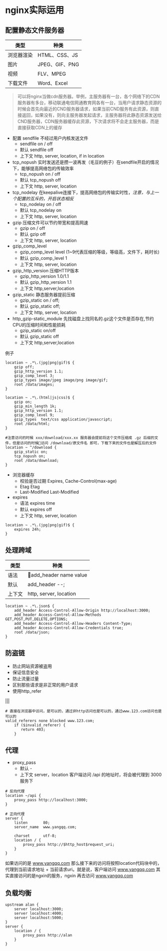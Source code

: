# nginx实际运用

## 配置静态文件服务器
| 类型 | 种类 |
| --- | --- |
| 浏览器渲染 | HTML、CSS、JS |
| 图片 | JPEG、GIF、PNG |
| 视频 | FLV、MPEG |
| 下载文件 | Word、Excel |

> 可以将nginx当做cdn服务器。举例，主服务器有一台，各个网络下的CDN服务器有多台，移动联通电信网通教育网各有一台，当用户请求静态资源的时候会首先向最近的CND服务器请求，如果当前CND服务有此资源，则直接返回，如果没有，则向主服务器发起请求，主服务器将此静态资源发送给CND服务器，CDN服务器缓存此资源，下次请求将不会走主服务器，而是直接获取CDN上的缓存  

- 配置 sendfile 不经过用户内核发送文件
    - sendfile on / off
    - 默认 sendfile off
    - 上下文 http, server, location, if in location
- tcp_nopush 实时发送还是攒一波再发（毛豆的例子）在sendfile开启的情况下，能够提高网络包的传输效率
    - tcp_nopush on / off
    - 默认 tcp_nopush off
    - 上下文 http, server, location
- tcp_nodelay 在keepalive连接下，提高网络包的传输实时性，_*注意，与上一个配置的互斥的，开启状态相反*_
    - tcp_nodelay on / off
    - 默认 tcp_nodelay on
    - 上下文 http, server, location
- gzip 压缩文件可以节约带宽和提高网速
    - gzip on / off
    - 默认 gzip off
    - 上下文 http, server, location
- gzip_comp_level
    - gzip_comp_level level (1~9代表压缩的等级，等级高，文件下，耗时长)
    - 默认 gzip_comp_level 1
    - 上下文 http, server, location
- gzip_http_version 压缩HTTP版本
    - gzip_http_version 1.0/1.1
    - 默认 gzip_http_version 1.1
    - 上下文 http,server,location
- gzip_static 静态服务器提前压缩
    - gzip_static on / off;
    - 默认 gzip_static off;
    - 上下文 http, server, location
- http_gzip-static_module 先找磁盘上找同名的.gz这个文件是否存在,节约CPU的压缩时间和性能损耗
    - gzip_static on/off
    - 默认 gzip_static off
    - 上下文 http,server,location

例子

```nginx
location ~ .*\.(jpg|png|gif)$ {
    gzip off;
    gzip_http_version 1.1;
    gzip_comp_level 3;
    gzip_types image/jpeg image/png image/gif;
    root /data/images;
}

location ~ .*\.(html|js|css)$ {
    gzip on;
    gzip_min_length 1k;
    gzip_http_version 1.1;
    gzip_comp_level 9;
    gzip_types  text/css application/javascript;
    root /data/html;
}

#注意访问的时候 xxx/download/xxx.xx 服务器会提前将这个文件压缩成 .gz 后缀的文件，但是访问的时候访问 /download/原文件名 即可，下载下来的文件也是解压后的文件
location ~ ^/download {
    gzip_static on;
    tcp_nopush on; 
    root /data/download;
}
```
- 浏览器缓存
    - 校验是否过期 Expires, Cache-Control(max-age)
    - Etag Etag
    - Last-Modified Last-Modified
- expires
    - 语法 expires time
    - 默认 expires off
    - 上下文 http, server, location

```nginx
location ~ .*\.(jpg|png|gif)$ {
    expires 24h;
}
```

## 处理跨域
| 类型 | 种类 |
| --- | --- |
| 语法 | add_header name value |
| 默认 | add_header --; |
| 上下文 | http, server, location |

```nginx
location ~ .*\.json$ {
    add_header Access-Control-Allow-Origin http://localhost:3000;
    add_header Access-Control-Allow-Methods GET,POST,PUT,DELETE,OPTIONS;
    add_header Access-Control-Allow-Headers Content-Type;
    add_header Access-Control-Allow-Credentials true;
    root /data/json;
}
```

## 防盗链
- 防止网站资源被盗用
- 保证信息安全
- 防止流量过量
- 区别那些请求是非正常的用户请求
- 使用http_refer

|||

```nginx
# 直接在浏览器中访问，是可以的，通过非http访问也是可以的，通过www.123.com访问也是可以的
valid_referers none blocked www.123.com;
    if ($invalid_referer) {
       return 403;
    }
```

## 代理
- proxy_pass
    - 默认 -
    - 上下文 server，location
客户端访问 /api 的地址时，将会被代理到 3000 服务下
```nginx
# 反向代理
location ~/api {
    proxy_pass http://localhost:3000;
}
```

```nginx
# 正向代理
server {
    listen       80;
    server_name  www.yangqq.com;

    charset      utf-8;
    location / {
        proxy_pass http://$http_host$request_uri;
    }
}
```
如果访问的是 www.yangqq.com 那么接下来的访问将按照location代码块中的，代理到当前请求地址 + 当前请求uri。就是说，客户端访问 www.yangqq.com 其实直接访问的是ngxin的服务，ngxin 再去访问 www.yangqq.com

## 负载均衡
```nginx
upstream alan {
    server localhost:3000;
    server localhost:4000;
    server localhost:5000;
}
server {
    location / {
        proxy_pass http://alan
    }
}
```
